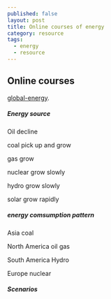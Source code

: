 ```yaml
---
published: false
layout: post
title: Online courses of energy
category: resource
tags:
  - energy
  - resource
---
```

## Online courses


 [global-energy](https://www.coursera.org/learn/global-energy/). 

##### Energy source

Oil decline

coal pick up and grow

gas grow

nuclear grow slowly 

hydro grow slowly

solar grow rapidly

##### energy comsumption pattern

Asia  coal

North America    oil gas

South America  Hydro

Europe   nuclear


##### Scenarios



